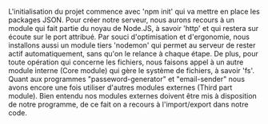 L'initialisation du projet commence avec 'npm init' qui va mettre en place les packages JSON.
Pour créer notre serveur, nous aurons recours à un module qui fait partie du noyau de Node.JS, à savoir 'http' et qui restera sur écoute sur le port attribué.
Par souci d'optimisation et d'ergonomie, nous installons aussi un module tiers 'nodemon' qui permet au serveur de rester actif automatiquement, sans qu'on le relance à chaque étape.
De plus, pour toute opération qui concerne les fichiers, nous faisons appel à un autre module interne (Core module) qui gère le système de fichiers, à savoir 'fs'.
Quant aux programmes "passeword-generator" et "email-sender" nous avons encore une fois utiliser d'autres modules externes (Third part module).
Bien entendu nos modules externes doivent être mis à disposition de notre programme, de ce fait on a recours à l'import/export dans notre code.
